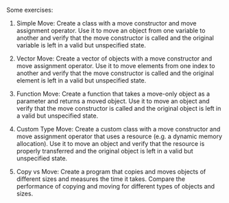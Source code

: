 Some exercises:

1. Simple Move: Create a class with a move constructor and move assignment operator. Use it to move an object from one variable to another and verify that the move constructor is called and the original variable is left in a valid but unspecified state.

2. Vector Move: Create a vector of objects with a move constructor and move assignment operator. Use it to move elements from one index to another and verify that the move constructor is called and the original element is left in a valid but unspecified state.

3. Function Move: Create a function that takes a move-only object as a parameter and returns a moved object. Use it to move an object and verify that the move constructor is called and the original object is left in a valid but unspecified state.

4. Custom Type Move: Create a custom class with a move constructor and move assignment operator that uses a resource (e.g. a dynamic memory allocation). Use it to move an object and verify that the resource is properly transferred and the original object is left in a valid but unspecified state.

5. Copy vs Move: Create a program that copies and moves objects of different sizes and measures the time it takes. Compare the performance of copying and moving for different types of objects and sizes.